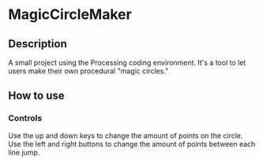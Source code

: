 # MagicCircleMaker
## Description
A small project using the Processing coding environment. It's a tool to let users make their own procedural "magic circles."

## How to use
### Controls
Use the up and down keys to change the amount of points on the circle.
Use the left and right buttons to change the amount of points between each line jump. 
